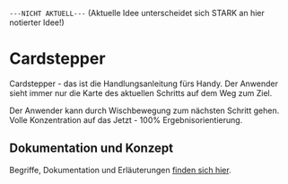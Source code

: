 ``` ---NICHT AKTUELL--- ``` (Aktuelle Idee unterscheidet sich STARK an hier notierter Idee!)

# Cardstepper

Cardstepper - das ist die Handlungsanleitung fürs Handy. Der Anwender sieht immer nur die Karte des aktuellen Schritts auf dem Weg zum Ziel.

Der Anwender kann durch Wischbewegung zum nächsten Schritt gehen. Volle Konzentration auf das Jetzt - 100% Ergebnisorientierung.

## Dokumentation und Konzept

Begriffe, Dokumentation und Erläuterungen [finden sich hier](./documentation/cardstepper.adoc).
